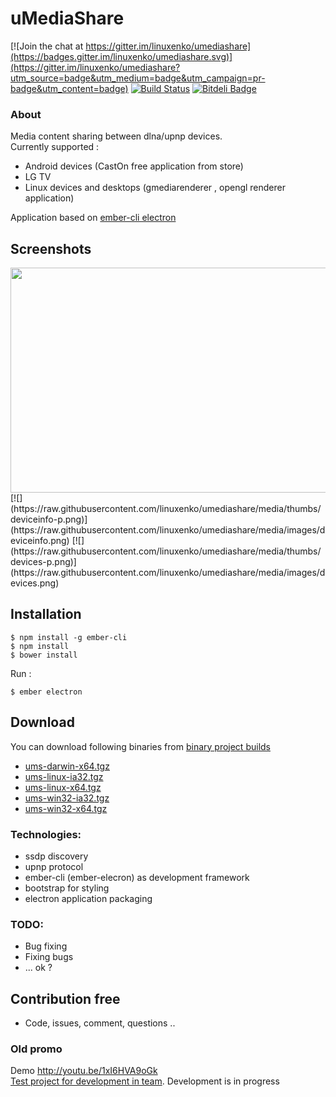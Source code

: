 # uMediaShare 

[![Join the chat at https://gitter.im/linuxenko/umediashare](https://badges.gitter.im/linuxenko/umediashare.svg)](https://gitter.im/linuxenko/umediashare?utm_source=badge&utm_medium=badge&utm_campaign=pr-badge&utm_content=badge) [![Build Status](https://travis-ci.org/linuxenko/umediashare.svg?branch=master)](https://travis-ci.org/linuxenko/umediashare) [![Bitdeli Badge](https://d2weczhvl823v0.cloudfront.net/linuxenko/umediashare/trend.png)](https://bitdeli.com/free "Bitdeli Badge")  

### About

Media content sharing between dlna/upnp devices.<br />
Currently supported : <br />
 * Android devices (CastOn free application from store) <br />
 * LG TV <br />
 * Linux devices and desktops (gmediarenderer , opengl renderer application)

Application based on [ember-cli electron](https://github.com/felixrieseberg/ember-electron)

## Screenshots
<a href="https://raw.githubusercontent.com/linuxenko/umediashare/media/images/dashboard.png">
<img height=360 width=550 src="https://raw.githubusercontent.com/linuxenko/umediashare/media/thumbs/dashboard-thumb.png" align=left />
</a>
[![](https://raw.githubusercontent.com/linuxenko/umediashare/media/thumbs/deviceinfo-p.png)](https://raw.githubusercontent.com/linuxenko/umediashare/media/images/deviceinfo.png)   [![](https://raw.githubusercontent.com/linuxenko/umediashare/media/thumbs/devices-p.png)](https://raw.githubusercontent.com/linuxenko/umediashare/media/images/devices.png)  


## Installation

```
$ npm install -g ember-cli
$ npm install
$ bower install
```

Run :

```
$ ember electron
```

## Download 

  You can download following binaries from [binary project builds](https://github.com/linuxenko/umediashare/tree/binary)
  * [ums-darwin-x64.tgz](https://github.com/linuxenko/umediashare/blob/binary/ums-darwin-x64.tgz?raw=true) <br />
  * [ums-linux-ia32.tgz](https://github.com/linuxenko/umediashare/blob/binary/ums-linux-ia32.tgz?raw=true) <br />
  * [ums-linux-x64.tgz](https://github.com/linuxenko/umediashare/blob/binary/ums-linux-x64.tgz?raw=true) <br />
  * [ums-win32-ia32.tgz](https://github.com/linuxenko/umediashare/blob/binary/ums-win32-ia32.tgz?raw=true) <br />
  * [ums-win32-x64.tgz](https://github.com/linuxenko/umediashare/blob/binary/ums-win32-x64.tgz?raw=true)


### Technologies: <br />
 * ssdp discovery<br />
 * upnp protocol <br />
 * ember-cli (ember-elecron) as development framework<br />
 * bootstrap for styling<br />
 * electron application packaging<br />
 
 
### TODO:<br />
  * Bug fixing <br />
  * Fixing bugs <br />
  * ... ok ?
 
## Contribution free

 * Code, issues, comment, questions .. 


### Old promo
Demo http://youtu.be/1xI6HVA9oGk<br />
[Test project for development in team](https://github.com/linuxenko/umediashare/blob/master/PROMO.md). Development is in progress<br />



